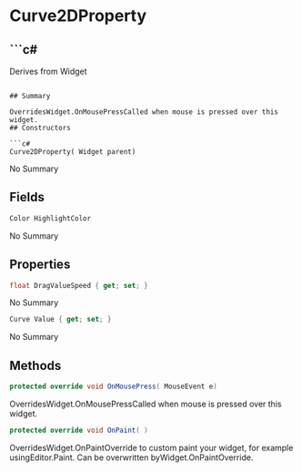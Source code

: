 # Curve2DProperty

## ```c#
Derives from Widget
```

## Summary

OverridesWidget.OnMousePressCalled when mouse is pressed over this widget.
## Constructors

```c#
Curve2DProperty( Widget parent) 
```
No Summary
## Fields

```c#
Color HighlightColor
```
No Summary
## Properties

```c#
float DragValueSpeed { get; set; } 
```
No Summary
```c#
Curve Value { get; set; } 
```
No Summary
## Methods

```c#
protected override void OnMousePress( MouseEvent e) 
```
OverridesWidget.OnMousePressCalled when mouse is pressed over this widget.
```c#
protected override void OnPaint( ) 
```
OverridesWidget.OnPaintOverride to custom paint your widget, for example usingEditor.Paint. Can be overwritten byWidget.OnPaintOverride.
